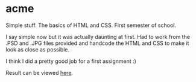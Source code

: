 # acme
Simple stuff. The basics of HTML and CSS. First semester of school.

I say simple now but it was actually daunting at first.  Had to work from the
.PSD and .JPG files provided and handcode the HTML and CSS to make it look as
close as possible.

I think I did a pretty good job for a first assignment  :)

Result can be viewed [here](http://bengudro.insomnia247.nl/code/acme/).
